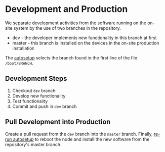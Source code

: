# Development and Production

We separate development activities from the software running on the on-site system by the use of two branches in the repository.

* dev - the developer implements new functionality in this branch at first
* master - this branch is installed on the devices in the on-site production installation

The [autosetup](autosetup_rerun.md) selects the branch found in the first line of the file `/boot/BRANCH`.

## Development Steps

1. Checkout `dev` branch
1. Develop new functionality
1. Test functionality
1. Commit and push in `dev` branch

## Pull Development into Production

Create a pull request from the `dev` branch into the `master` branch. Finally, [re-run autosetup](autosetup_rerun.md) to reboot the node and install the new software from the repository's master branch.
